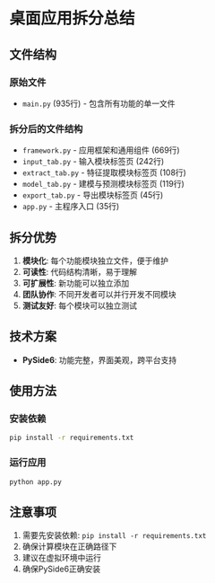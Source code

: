 # 桌面应用拆分总结

## 文件结构

### 原始文件
- `main.py` (935行) - 包含所有功能的单一文件

### 拆分后的文件结构

- `framework.py` - 应用框架和通用组件 (669行)
- `input_tab.py` - 输入模块标签页 (242行)
- `extract_tab.py` - 特征提取模块标签页 (108行)
- `model_tab.py` - 建模与预测模块标签页 (119行)
- `export_tab.py` - 导出模块标签页 (45行)
- `app.py` - 主程序入口 (35行)

## 拆分优势

1. **模块化**: 每个功能模块独立文件，便于维护
2. **可读性**: 代码结构清晰，易于理解
3. **可扩展性**: 新功能可以独立添加
4. **团队协作**: 不同开发者可以并行开发不同模块
5. **测试友好**: 每个模块可以独立测试

## 技术方案

- **PySide6**: 功能完整，界面美观，跨平台支持

## 使用方法

### 安装依赖
```bash
pip install -r requirements.txt
```

### 运行应用
```bash
python app.py
```

## 注意事项

1. 需要先安装依赖: `pip install -r requirements.txt`
2. 确保计算模块在正确路径下
3. 建议在虚拟环境中运行
4. 确保PySide6正确安装